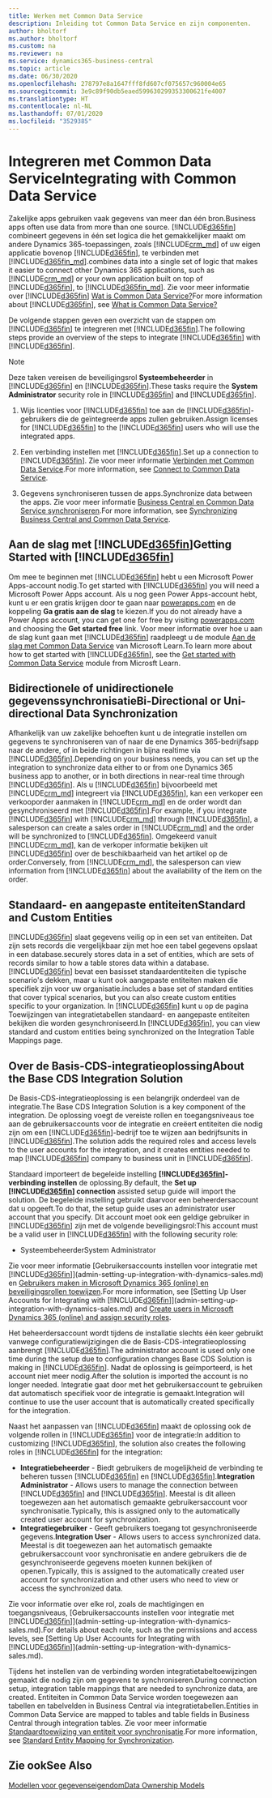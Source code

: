 ```yaml
---
title: Werken met Common Data Service
description: Inleiding tot Common Data Service en zijn componenten.
author: bholtorf
ms.author: bholtorf
ms.custom: na
ms.reviewer: na
ms.service: dynamics365-business-central
ms.topic: article
ms.date: 06/30/2020
ms.openlocfilehash: 278797e8a1647fff8fd607cf075657c960004e65
ms.sourcegitcommit: 3e9c89f90db5eaed599630299353300621fe4007
ms.translationtype: HT
ms.contentlocale: nl-NL
ms.lasthandoff: 07/01/2020
ms.locfileid: "3529385"
---
```

# <a name="integrating-with-common-data-service"></a><span data-ttu-id="fbe2d-103">Integreren met Common Data Service</span><span class="sxs-lookup"><span data-stu-id="fbe2d-103">Integrating with Common Data Service</span></span>

<span data-ttu-id="fbe2d-104">Zakelijke apps gebruiken vaak gegevens van meer dan één bron.</span><span class="sxs-lookup"><span data-stu-id="fbe2d-104">Business apps often use data from more than one source.</span></span> [!INCLUDE[d365fin](includes/cds_long_md.md)] <span data-ttu-id="fbe2d-105">combineert gegevens in één set logica die het gemakkelijker maakt om andere Dynamics 365-toepassingen, zoals [!INCLUDE[crm_md](includes/crm_md.md)] of uw eigen applicatie bovenop [!INCLUDE[d365fin](includes/cds_long_md.md)], te verbinden met [!INCLUDE[d365fin_md](includes/d365fin_md.md)].</span><span class="sxs-lookup"><span data-stu-id="fbe2d-105">combines data into a single set of logic that makes it easier to connect other Dynamics 365 applications, such as [!INCLUDE[crm_md](includes/crm_md.md)] or your own application built on top of [!INCLUDE[d365fin](includes/cds_long_md.md)], to [!INCLUDE[d365fin_md](includes/d365fin_md.md)].</span></span> <span data-ttu-id="fbe2d-106">Zie voor meer informatie over [!INCLUDE[d365fin](includes/cds_long_md.md)] [Wat is Common Data Service?](https://docs.microsoft.com/powerapps/maker/common-data-service/data-platform-intro)</span><span class="sxs-lookup"><span data-stu-id="fbe2d-106">For more information about [!INCLUDE[d365fin](includes/cds_long_md.md)], see [What is Common Data Service?](https://docs.microsoft.com/powerapps/maker/common-data-service/data-platform-intro)</span></span>

<span data-ttu-id="fbe2d-107">De volgende stappen geven een overzicht van de stappen om [!INCLUDE[d365fin](includes/cds_long_md.md)] te integreren met [!INCLUDE[d365fin](includes/d365fin_md.md)].</span><span class="sxs-lookup"><span data-stu-id="fbe2d-107">The following steps provide an overview of the steps to integrate [!INCLUDE[d365fin](includes/cds_long_md.md)] with [!INCLUDE[d365fin](includes/d365fin_md.md)].</span></span>

> [!Note]  
> <span data-ttu-id="fbe2d-108">Deze taken vereisen de beveiligingsrol **Systeembeheerder** in [!INCLUDE[d365fin](includes/cds_long_md.md)] en [!INCLUDE[d365fin](includes/d365fin_md.md)].</span><span class="sxs-lookup"><span data-stu-id="fbe2d-108">These tasks require the **System Administrator** security role in [!INCLUDE[d365fin](includes/cds_long_md.md)] and [!INCLUDE[d365fin](includes/d365fin_md.md)].</span></span>  

1. <span data-ttu-id="fbe2d-109">Wijs licenties voor [!INCLUDE[d365fin](includes/cds_long_md.md)] toe aan de [!INCLUDE[d365fin](includes/d365fin_md.md)]-gebruikers die de geïntegreerde apps zullen gebruiken.</span><span class="sxs-lookup"><span data-stu-id="fbe2d-109">Assign licenses for [!INCLUDE[d365fin](includes/cds_long_md.md)] to the [!INCLUDE[d365fin](includes/d365fin_md.md)] users who will use the integrated apps.</span></span>

2. <span data-ttu-id="fbe2d-110">Een verbinding instellen met [!INCLUDE[d365fin](includes/cds_long_md.md)].</span><span class="sxs-lookup"><span data-stu-id="fbe2d-110">Set up a connection to [!INCLUDE[d365fin](includes/cds_long_md.md)].</span></span> <span data-ttu-id="fbe2d-111">Zie voor meer informatie [Verbinden met Common Data Service](admin-how-to-set-up-a-dynamics-crm-connection.md).</span><span class="sxs-lookup"><span data-stu-id="fbe2d-111">For more information, see [Connect to Common Data Service](admin-how-to-set-up-a-dynamics-crm-connection.md).</span></span>  

3. <span data-ttu-id="fbe2d-112">Gegevens synchroniseren tussen de apps.</span><span class="sxs-lookup"><span data-stu-id="fbe2d-112">Synchronize data between the apps.</span></span> <span data-ttu-id="fbe2d-113">Zie voor meer informatie [Business Central en Common Data Service synchroniseren](admin-synchronizing-business-central-and-sales.md).</span><span class="sxs-lookup"><span data-stu-id="fbe2d-113">For more information, see [Synchronizing Business Central and Common Data Service](admin-synchronizing-business-central-and-sales.md).</span></span> 

## <a name="getting-started-with-d365fin"></a><span data-ttu-id="fbe2d-114">Aan de slag met [!INCLUDE[d365fin](includes/cds_long_md.md)]</span><span class="sxs-lookup"><span data-stu-id="fbe2d-114">Getting Started with [!INCLUDE[d365fin](includes/cds_long_md.md)]</span></span>
<span data-ttu-id="fbe2d-115">Om mee te beginnen met [!INCLUDE[d365fin](includes/cds_long_md.md)] hebt u een Microsoft Power Apps-account nodig.</span><span class="sxs-lookup"><span data-stu-id="fbe2d-115">To get started with [!INCLUDE[d365fin](includes/cds_long_md.md)] you will need a Microsoft Power Apps account.</span></span> <span data-ttu-id="fbe2d-116">Als u nog geen Power Apps-account hebt, kunt u er een gratis krijgen door te gaan naar [powerapps.com](https://web.powerapps.com/?utm_source=padocs&utm_medium=linkinadoc&utm_campaign=referralsfromdoc) en de koppeling **Ga gratis aan de slag** te kiezen.</span><span class="sxs-lookup"><span data-stu-id="fbe2d-116">If you do not already have a Power Apps account, you can get one for free by visiting [powerapps.com](https://web.powerapps.com/?utm_source=padocs&utm_medium=linkinadoc&utm_campaign=referralsfromdoc) and choosing the **Get started free** link.</span></span> <span data-ttu-id="fbe2d-117">Voor meer informatie over hoe u aan de slag kunt gaan met [!INCLUDE[d365fin](includes/cds_long_md.md)] raadpleegt u de module [Aan de slag met Common Data Service](https://docs.microsoft.com/learn/modules/get-started-with-powerapps-common-data-service/) van Microsoft Learn.</span><span class="sxs-lookup"><span data-stu-id="fbe2d-117">To learn more about how to get started with [!INCLUDE[d365fin](includes/cds_long_md.md)], see the [Get started with Common Data Service](https://docs.microsoft.com/learn/modules/get-started-with-powerapps-common-data-service/) module from Microsft Learn.</span></span>

## <a name="bi-directional-or-uni-directional-data-synchronization"></a><span data-ttu-id="fbe2d-118">Bidirectionele of unidirectionele gegevenssynchronisatie</span><span class="sxs-lookup"><span data-stu-id="fbe2d-118">Bi-Directional or Uni-directional Data Synchronization</span></span>
<span data-ttu-id="fbe2d-119">Afhankelijk van uw zakelijke behoeften kunt u de integratie instellen om gegevens te synchroniseren van of naar de ene Dynamics 365-bedrijfsapp naar de andere, of in beide richtingen in bijna realtime via [!INCLUDE[d365fin](includes/cds_long_md.md)].</span><span class="sxs-lookup"><span data-stu-id="fbe2d-119">Depending on your business needs, you can set up the integration to synchronize data either to or from one Dynamics 365 business app to another, or in both directions in near-real time through [!INCLUDE[d365fin](includes/cds_long_md.md)].</span></span> <span data-ttu-id="fbe2d-120">Als u [!INCLUDE[d365fin](includes/d365fin_md.md)] bijvoorbeeld met [!INCLUDE[crm_md](includes/crm_md.md)] integreert via [!INCLUDE[d365fin](includes/cds_long_md.md)], kan een verkoper een verkooporder aanmaken in [!INCLUDE[crm_md](includes/crm_md.md)] en de order wordt dan gesynchroniseerd met [!INCLUDE[d365fin](includes/d365fin_md.md)].</span><span class="sxs-lookup"><span data-stu-id="fbe2d-120">For example, if you integrate [!INCLUDE[d365fin](includes/d365fin_md.md)] with [!INCLUDE[crm_md](includes/crm_md.md)] through [!INCLUDE[d365fin](includes/cds_long_md.md)], a salesperson can create a sales order in [!INCLUDE[crm_md](includes/crm_md.md)] and the order will be synchronized to [!INCLUDE[d365fin](includes/d365fin_md.md)].</span></span> <span data-ttu-id="fbe2d-121">Omgekeerd vanuit [!INCLUDE[crm_md](includes/crm_md.md)], kan de verkoper informatie bekijken uit [!INCLUDE[d365fin](includes/d365fin_md.md)] over de beschikbaarheid van het artikel op de order.</span><span class="sxs-lookup"><span data-stu-id="fbe2d-121">Conversely, from [!INCLUDE[crm_md](includes/crm_md.md)], the salesperson can view information from [!INCLUDE[d365fin](includes/d365fin_md.md)] about the availability of the item on the order.</span></span> 

## <a name="standard-and-custom-entities"></a><span data-ttu-id="fbe2d-122">Standaard- en aangepaste entiteiten</span><span class="sxs-lookup"><span data-stu-id="fbe2d-122">Standard and Custom Entities</span></span>
[!INCLUDE[d365fin](includes/cds_long_md.md)] <span data-ttu-id="fbe2d-123">slaat gegevens veilig op in een set van entiteiten. Dat zijn sets records die vergelijkbaar zijn met hoe een tabel gegevens opslaat in een database.</span><span class="sxs-lookup"><span data-stu-id="fbe2d-123">securely stores data in a set of entities, which are sets of records similar to how a table stores data within a database.</span></span> [!INCLUDE[d365fin](includes/cds_long_md.md)] <span data-ttu-id="fbe2d-124">bevat een basisset standaardentiteiten die typische scenario's dekken, maar u kunt ook aangepaste entiteiten maken die specifiek zijn voor uw organisatie.</span><span class="sxs-lookup"><span data-stu-id="fbe2d-124">includes a base set of standard entities that cover typical scenarios, but you can also create custom entities specific to your organization.</span></span> <span data-ttu-id="fbe2d-125">In [!INCLUDE[d365fin](includes/d365fin_md.md)] kunt u op de pagina Toewijzingen van integratietabellen standaard- en aangepaste entiteiten bekijken die worden gesynchroniseerd.</span><span class="sxs-lookup"><span data-stu-id="fbe2d-125">In [!INCLUDE[d365fin](includes/d365fin_md.md)], you can view standard and custom entities being synchronized on the Integration Table Mappings page.</span></span>

## <a name="about-the-base-cds-integration-solution"></a><span data-ttu-id="fbe2d-126">Over de Basis-CDS-integratieoplossing</span><span class="sxs-lookup"><span data-stu-id="fbe2d-126">About the Base CDS Integration Solution</span></span>

<span data-ttu-id="fbe2d-127">De Basis-CDS-integratieoplossing is een belangrijk onderdeel van de integratie.</span><span class="sxs-lookup"><span data-stu-id="fbe2d-127">The Base CDS Integration Solution is a key component of the integration.</span></span> <span data-ttu-id="fbe2d-128">De oplossing voegt de vereiste rollen en toegangsniveaus toe aan de gebruikersaccounts voor de integratie en creëert entiteiten die nodig zijn om een [!INCLUDE[d365fin](includes/d365fin_md.md)]-bedrijf toe te wijzen aan bedrijfsunits in [!INCLUDE[d365fin](includes/cds_long_md.md)].</span><span class="sxs-lookup"><span data-stu-id="fbe2d-128">The solution adds the required roles and access levels to the user accounts for the integration, and it creates entities needed to map [!INCLUDE[d365fin](includes/d365fin_md.md)] company to business unit in [!INCLUDE[d365fin](includes/cds_long_md.md)].</span></span> 

<span data-ttu-id="fbe2d-129">Standaard importeert de begeleide instelling **[!INCLUDE[d365fin](includes/cds_long_md.md)]-verbinding instellen** de oplossing.</span><span class="sxs-lookup"><span data-stu-id="fbe2d-129">By default, the **Set up [!INCLUDE[d365fin](includes/cds_long_md.md)] connection** assisted setup guide will import the solution.</span></span> <span data-ttu-id="fbe2d-130">De begeleide instelling gebruikt daarvoor een beheerdersaccount dat u opgeeft.</span><span class="sxs-lookup"><span data-stu-id="fbe2d-130">To do that, the setup guide uses an administrator user account that you specify.</span></span> <span data-ttu-id="fbe2d-131">Dit account moet ook een geldige gebruiker in [!INCLUDE[d365fin](includes/cds_long_md.md)] zijn met de volgende beveiligingsrol:</span><span class="sxs-lookup"><span data-stu-id="fbe2d-131">This account must be a valid user in [!INCLUDE[d365fin](includes/cds_long_md.md)] with the following security role:</span></span>

* <span data-ttu-id="fbe2d-132">Systeembeheerder</span><span class="sxs-lookup"><span data-stu-id="fbe2d-132">System Administrator</span></span>  

<span data-ttu-id="fbe2d-133">Zie voor meer informatie [Gebruikersaccounts instellen voor integratie met [!INCLUDE[d365fin](includes/cds_long_md.md)]](admin-setting-up-integration-with-dynamics-sales.md) en [Gebruikers maken in Microsoft Dynamics 365 (online) en beveiligingsrollen toewijzen](/dynamics365/customer-engagement/admin/create-users-assign-online-security-roles).</span><span class="sxs-lookup"><span data-stu-id="fbe2d-133">For more information, see [Setting Up User Accounts for Integrating with [!INCLUDE[d365fin](includes/cds_long_md.md)]](admin-setting-up-integration-with-dynamics-sales.md) and [Create users in Microsoft Dynamics 365 (online) and assign security roles](/dynamics365/customer-engagement/admin/create-users-assign-online-security-roles).</span></span> 

<span data-ttu-id="fbe2d-134">Het beheerdersaccount wordt tijdens de installatie slechts één keer gebruikt vanwege configuratiewijzigingen die de Basis-CDS-integratieoplossing aanbrengt [!INCLUDE[d365fin](includes/cds_long_md.md)].</span><span class="sxs-lookup"><span data-stu-id="fbe2d-134">The administrator account is used only one time during the setup due to configuration changes Base CDS Solution is making in [!INCLUDE[d365fin](includes/cds_long_md.md)].</span></span> <span data-ttu-id="fbe2d-135">Nadat de oplossing is geïmporteerd, is het account niet meer nodig.</span><span class="sxs-lookup"><span data-stu-id="fbe2d-135">After the solution is imported the account is no longer needed.</span></span> <span data-ttu-id="fbe2d-136">Integratie gaat door met het gebruikersaccount te gebruiken dat automatisch specifiek voor de integratie is gemaakt.</span><span class="sxs-lookup"><span data-stu-id="fbe2d-136">Integration will continue to use the user account that is automatically created specifically for the integration.</span></span>

<span data-ttu-id="fbe2d-137">Naast het aanpassen van [!INCLUDE[d365fin](includes/cds_long_md.md)] maakt de oplossing ook de volgende rollen in [!INCLUDE[d365fin](includes/cds_long_md.md)] voor de integratie:</span><span class="sxs-lookup"><span data-stu-id="fbe2d-137">In addition to customizing [!INCLUDE[d365fin](includes/cds_long_md.md)], the solution also creates the following roles in [!INCLUDE[d365fin](includes/cds_long_md.md)] for the integration:</span></span>

* <span data-ttu-id="fbe2d-138">**Integratiebeheerder** - Biedt gebruikers de mogelijkheid de verbinding te beheren tussen [!INCLUDE[d365fin](includes/d365fin_md.md)] en [!INCLUDE[d365fin](includes/cds_long_md.md)].</span><span class="sxs-lookup"><span data-stu-id="fbe2d-138">**Integration Administrator** - Allows users to manage the connection between [!INCLUDE[d365fin](includes/d365fin_md.md)] and [!INCLUDE[d365fin](includes/cds_long_md.md)].</span></span> <span data-ttu-id="fbe2d-139">Meestal is dit alleen toegewezen aan het automatisch gemaakte gebruikersaccount voor synchronisatie.</span><span class="sxs-lookup"><span data-stu-id="fbe2d-139">Typically, this is assigned only to the automatically created user account for synchronization.</span></span>  
* <span data-ttu-id="fbe2d-140">**Integratiegebruiker** - Geeft gebruikers toegang tot gesynchroniseerde gegevens.</span><span class="sxs-lookup"><span data-stu-id="fbe2d-140">**Integration User** - Allows users to access synchronized data.</span></span> <span data-ttu-id="fbe2d-141">Meestal is dit toegewezen aan het automatisch gemaakte gebruikersaccount voor synchronisatie en andere gebruikers die de gesynchroniseerde gegevens moeten kunnen bekijken of openen.</span><span class="sxs-lookup"><span data-stu-id="fbe2d-141">Typically, this is assigned to the automatically created user account for synchronization and other users who need to view or access the synchronized data.</span></span>

<span data-ttu-id="fbe2d-142">Zie voor informatie over elke rol, zoals de machtigingen en toegangsniveaus, [Gebruikersaccounts instellen voor integratie met [!INCLUDE[d365fin](includes/cds_long_md.md)]](admin-setting-up-integration-with-dynamics-sales.md).</span><span class="sxs-lookup"><span data-stu-id="fbe2d-142">For details about each role, such as the permissions and access levels, see [Setting Up User Accounts for Integrating with [!INCLUDE[d365fin](includes/cds_long_md.md)]](admin-setting-up-integration-with-dynamics-sales.md).</span></span>

<span data-ttu-id="fbe2d-143">Tijdens het instellen van de verbinding worden integratietabeltoewijzingen gemaakt die nodig zijn om gegevens te synchroniseren.</span><span class="sxs-lookup"><span data-stu-id="fbe2d-143">During connection setup, integration table mappings that are needed to synchronize data, are created.</span></span> <span data-ttu-id="fbe2d-144">Entiteiten in Common Data Service worden toegewezen aan tabellen en tabelvelden in Business Central via integratietabellen.</span><span class="sxs-lookup"><span data-stu-id="fbe2d-144">Entities in Common Data Service are mapped to tables and table fields in Business Central through integration tables.</span></span> <span data-ttu-id="fbe2d-145">Zie voor meer informatie [Standaardtoewijzing van entiteit voor synchronisatie](admin-synchronizing-business-central-and-sales.md#standard-entity-mapping-for-synchronization).</span><span class="sxs-lookup"><span data-stu-id="fbe2d-145">For more information, see [Standard Entity Mapping for Synchronization](admin-synchronizing-business-central-and-sales.md#standard-entity-mapping-for-synchronization).</span></span>

## <a name="see-also"></a><span data-ttu-id="fbe2d-146">Zie ook</span><span class="sxs-lookup"><span data-stu-id="fbe2d-146">See Also</span></span>
[<span data-ttu-id="fbe2d-147">Modellen voor gegevenseigendom</span><span class="sxs-lookup"><span data-stu-id="fbe2d-147">Data Ownership Models</span></span>](admin-cds-company-concept.md)  
<!--needs to be removed as this is moved to dev-itpro docs[Walkthrough: Customizing an Integration with Common Data Service](docs.microsoft.com/en-us/dynamics365/business-central/dev-itpro/administration/administration-custom-cds-integration) -->



